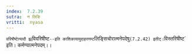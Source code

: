 ```yaml
---
index:  7.2.39
sutra:  न लिङि
vritti:  nyasa
---
```


`वरिषौष्टेत्यादौ झ्र्`विवरिषीष्ट`--इति काशिकायामुदाहरणम्ट`लिङ्सिचोरात्मनेपदेषु` (7.2.42) इतीट्। `विस्तरिषीष्ट` इति। कर्मण्यात्मनेपदम्।।

